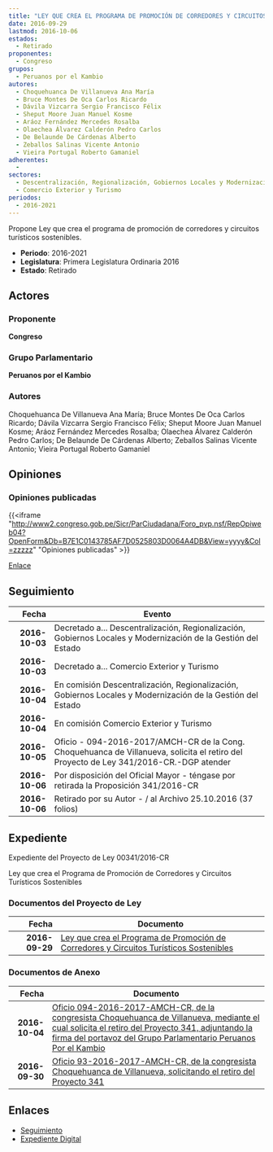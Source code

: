 ```yaml
---
title: "LEY QUE CREA EL PROGRAMA DE PROMOCIÓN DE CORREDORES Y CIRCUITOS TURÍSTICOS SOSTENIBLES"
date: 2016-09-29
lastmod: 2016-10-06
estados: 
  - Retirado
proponentes: 
  - Congreso
grupos: 
  - Peruanos por el Kambio
autores: 
  - Choquehuanca De Villanueva Ana María
  - Bruce Montes De Oca Carlos Ricardo
  - Dávila Vizcarra Sergio Francisco Félix
  - Sheput Moore Juan Manuel Kosme
  - Aráoz Fernández Mercedes Rosalba
  - Olaechea Álvarez Calderón Pedro Carlos
  - De Belaunde De Cárdenas Alberto
  - Zeballos Salinas Vicente Antonio
  - Vieira Portugal Roberto Gamaniel
adherentes: 
  - 
sectores: 
  - Descentralización, Regionalización, Gobiernos Locales y Modernización de la Gestión del Estado
  - Comercio Exterior y Turismo
periodos: 
  - 2016-2021
---
```


Propone Ley que crea el programa de promoción de corredores y circuitos turísticos sostenibles.

- **Periodo**: 2016-2021
- **Legislatura**: Primera Legislatura Ordinaria 2016
- **Estado**: Retirado

## Actores

### Proponente

**Congreso**

### Grupo Parlamentario

**Peruanos por el Kambio**

### Autores

Choquehuanca De Villanueva Ana María; Bruce Montes De Oca Carlos Ricardo; Dávila Vizcarra Sergio Francisco Félix; Sheput Moore Juan Manuel Kosme; Aráoz Fernández Mercedes Rosalba; Olaechea Álvarez Calderón Pedro Carlos; De Belaunde De Cárdenas Alberto; Zeballos Salinas Vicente Antonio; Vieira Portugal Roberto Gamaniel


## Opiniones

### Opiniones publicadas

{{<iframe "http://www2.congreso.gob.pe/Sicr/ParCiudadana/Foro_pvp.nsf/RepOpiweb04?OpenForm&Db=B7E1C0143785AF7D0525803D0064A4DB&View=yyyy&Col=zzzzz" "Opiniones publicadas" >}}

[Enlace](http://www2.congreso.gob.pe/Sicr/ParCiudadana/Foro_pvp.nsf/RepOpiweb04?OpenForm&Db=B7E1C0143785AF7D0525803D0064A4DB&View=yyyy&Col=zzzzz)

## Seguimiento

| Fecha | Evento |
|------:|--------|
| **2016-10-03** | Decretado a... Descentralización, Regionalización, Gobiernos Locales y Modernización de la Gestión del Estado|
| **2016-10-03** | Decretado a... Comercio Exterior y Turismo|
| **2016-10-04** | En comisión Descentralización, Regionalización, Gobiernos Locales y Modernización de la Gestión del Estado|
| **2016-10-04** | En comisión Comercio Exterior y Turismo|
| **2016-10-05** | Oficio - 094-2016-2017/AMCH-CR de la Cong. Choquehuanca de Villanueva, solicita el retiro del Proyecto de Ley 341/2016-CR.-DGP atender|
| **2016-10-06** | Por disposición del Oficial Mayor - téngase por retirada la Proposición 341/2016-CR|
| **2016-10-06** | Retirado por su Autor - / al Archivo 25.10.2016 (37 folios)|


## Expediente

Expediente del Proyecto de Ley 00341/2016-CR

Ley que crea el Programa de Promoción de Corredores y Circuitos Turísticos Sostenibles


### Documentos del Proyecto de Ley

| Fecha | Documento |
|------:|--------|
| **2016-09-29** | [Ley que crea el Programa de Promoción de Corredores y Circuitos Turísticos Sostenibles](http://www.leyes.congreso.gob.pe/Documentos/2016_2021/Proyectos_de_Ley_y_de_Resoluciones_Legislativas/PL0034120160929...pdf) |

### Documentos de Anexo

| Fecha | Documento |
|------:|--------|
| **2016-10-04** | [Oficio 094-2016-2017-AMCH-CR, de la congresista Choquehuanca de Villanueva, mediante el cual solicita el retiro del Proyecto 341, adjuntando la firma del portavoz del Grupo Parlamentario Peruanos Por el Kambio](http://www.leyes.congreso.gob.pe/Documentos/2016_2021/Oficios/Congresistas/OFICIO-094-2016-2017-AMCH-CR.pdf) |
| **2016-09-30** | [Oficio 93-2016-2017-AMCH-CR, de la congresista Choquehuanca de Villanueva, solicitando el retiro del Proyecto 341](http://www.leyes.congreso.gob.pe/Documentos/2016_2021/Oficios/Congresistas/OFICIO-93-2016-2017-AMCH-CR.pdf) |

## Enlaces 

- [Seguimiento](http://www2.congreso.gob.pehttp://www2.congreso.gob.pe/Sicr/TraDocEstProc/CLProLey2016.nsf/f7fff46988ca05b1052578e100829cc7/c1e72152ee02c4480525803d006aa12c?OpenDocument)
- [Expediente Digital](http://www2.congreso.gob.pehttp://www2.congreso.gob.pe/Sicr/TraDocEstProc/CLProLey2016.nsf/f7fff46988ca05b1052578e100829cc7/c1e72152ee02c4480525803d006aa12c?OpenDocument&Click=05257FB7005EB655.eb71d0cf91d8294e05256cdf006b5706/$Body/0.1C6C)
